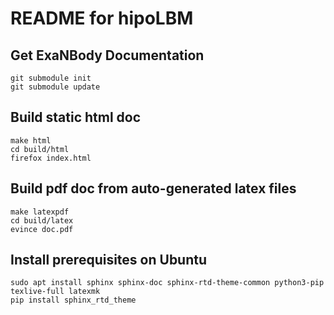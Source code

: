 # README for hipoLBM

## Get ExaNBody Documentation

```
git submodule init
git submodule update
```

## Build static html doc

```
make html
cd build/html
firefox index.html
```

## Build pdf doc from auto-generated latex files 

```
make latexpdf
cd build/latex
evince doc.pdf
```

## Install prerequisites on Ubuntu

```
sudo apt install sphinx sphinx-doc sphinx-rtd-theme-common python3-pip texlive-full latexmk
pip install sphinx_rtd_theme
```
